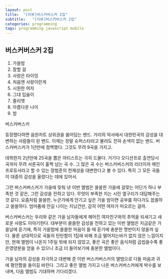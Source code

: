 ```yaml
---
layout: post
title:  "[리뷰]버스커버스커 2집"
subtitle:   "[리뷰]버스커버스커 2집"
categories: programming
tags: programming javascript mobile
---
```


## 버스커버스커 2집

1. 가을밤
2. 잘할 걸
3. 사랑은 타이밍
4. 처음엔 사랑이란게
5. 시원한 여자
6. 그대 입술이
7. 줄리엣
8. 아름다운 나이
9. 밤
 
버스커버스커
 
 등장했다하면 음원차트 상위권을 쓿어담는 밴드. 거리의 악사에서 대한민국의 감성을 대변하는 사람들이 된 밴드. 이제는 정말 슈퍼스타라고 불러도 전혀 손색이 없는 밴드. 버스커버스커가 1년만에 컴백했다. 그것도 무려 9곡을 가지고.
 
 데뷔한지 2년만에 25곡을 뽑은 아티스트는 극히 드물다. 거기다 오디션프로 출연당시 곡까지 무려 서른곡이 훌쩍 넘는 곡 수. 그 많은 곡 수는 버스커버스커의 리더이자 메인프로듀서라고 할 수 있는 장범준의 천재성을 대변한다고 볼 수 있다. 특히 그 모든 곡들이 대중의 감성을 울렸다는 데에 있어서.
 
 그런 버스커버스커가 가을에 맞춰 낸 이번 앨범은 쓸쓸한 가을에 걸맞는 어딘가 하나 부족한 것 같은, 그런 감성을 전하고 있다. 무엇이 부족한 지는 시린 옆구리가 대답해주는 것 같다. 요즘처럼 쓸쓸한, 누군가에게 안기고 싶은 가을 밤이면 공부를 하다가도 씁쓸하고 쓸쓸하다. 엄마품에 안길 나이는 지났건만, 감히 어떤 여자가 떠오르는 걸까.
 
 버스커버스커는 우리와 같은 가을 남자들에게 헤어진 여자친구와의 추억을 되새기고 새로운 사랑도 이야기한다. 대부분이 쓸쓸한 감성을 전하고 있는 이번 앨범은 지금같은 가을날에 듣기에, 특히 가을밤에 쓸쓸한 마음이 들 때 듣기에 충분한 명반이지 않을까 싶다. 물론 상대적으로 곡들의 탄탄함이 1집에 비해 조금 떨어지는바가 없지 않은 느낌이지만, 현재 앨범이 나온지 1주일 밖에 되지 않았고, 좋은 곡은 좋은 음식처럼 곱씹을수록 좋은영양분을 얻을 수 있으니 조금 더 들어보기에 충분한 앨범이다.
 
 가을 남자의 감성을 자극하고 대변해 준 이번 버스커버스커의 앨범으로 다들 마음과 귀에 평안함을 들이길 바란다. 그리고 좋은 앨범 가지고 나온 버스커버스커에게 박수를 보내며, 다음 앨범도 기대하며 기다리겠다. 